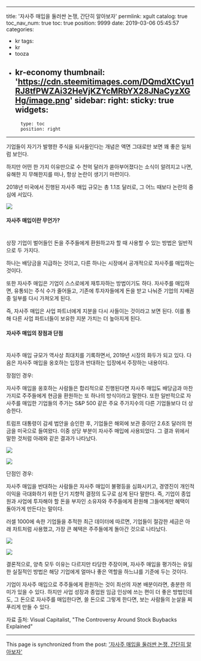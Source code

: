 
---
title: '자사주 매입을 둘러싼 논쟁, 간단히 알아보자'
permlink: xgult
catalog: true
toc_nav_num: true
toc: true
position: 9999
date: 2019-03-06 05:45:57
categories:
- kr
tags:
- kr
- tooza
- kr-economy
thumbnail: 'https://cdn.steemitimages.com/DQmdXtCyu1RJ8tfPWZAi32HeVjKZYcMRbYX28JNaCyzXGHg/image.png'
sidebar:
    right:
        sticky: true
widgets:
    -
        type: toc
        position: right
---


기업들이 자기가 발행한 주식을 되사들인다는 개념은 액면 그대로만 보면 꽤 좋은 일처럼 보인다. 

하지만 어떤 한 가지 이유만으로 수 천억 달러가 쏟아부어졌다는 소식이 알려지고 나면, 유해한 지 무해한지를 떠나, 항상 논란이 생기기 마련이다. 

2018년 미국에서 진행된 자사주 매입 규모는 총 1.1조 달러로, 그 어느 때보다 논란의 중심에 서있다.

![](https://cdn.steemitimages.com/DQmdXtCyu1RJ8tfPWZAi32HeVjKZYcMRbYX28JNaCyzXGHg/image.png)

#### 자사주 매입이란 무언가?
#
상장 기업이 벌어들인 돈을 주주들에게 환원하고자 할 때 사용할 수 있는 방법은 일반적으로 두 가지다. 

하나는 배당금을 지급하는 것이고, 다른 하나는 시장에서 공개적으로 자사주를 매입하는 것이다. 

또한 자사주 매입은 기업이 스스로에게 재투자하는 방법이기도 하다. 자사주를 매입하면, 유통되는 주식 수가 줄어들고, 기존에 투자자들에게 돈을 받고 나눠준 기업의 지배권 중 일부를 다시 가져오게 된다. 

즉, 자사주 매입은 사업 파트너에게 지분을 다시 사들이는 것이라고 보면 된다. 이를 통해 다른 사업 파트너들이 보유한 지분 가치는 더 높아지게 된다. 

#### 자사주 매입의 장점과 단점
#
자사주 매입 규모가 역사상 최대치를 기록하면서, 2019년 시장의 화두가 되고 있다. 다음은 자사주 매입을 옹호하는 입장과 반대하는 입장에서 주장하는 내용이다. 

장점인 경우:

자사주 매입을 옹호하는 사람들은 합리적으로 진행된다면 자사주 매입도 배당금과 마찬가지로 주주들에게 현금을 환원하는 또 하나의 방식이라고 말한다. 또한 일반적으로 자사주를 매입한 기업들의 주가는 S&P 500 같은 주요 주가지수의 다른 기업들보다 더 상승한다.

트럼프 대통령이 감세 법안을 승인한 후, 기업들은 해외에 보관 중이던 2.6조 달러의 현금을 미국으로 들여왔다. 이중 상당 부분이 자사주 매입에 사용되었다. 그 결과 위에서 말한 것처럼 아래와 같은 결과가 나타났다.

![](https://cdn.steemitimages.com/DQmSSCQzswtqWJtpHDrzN6WE219rJSxaNc7detLm9muWArF/image.png)

![](https://cdn.steemitimages.com/DQmNVMdD5sKAMo4eEdxoUXegzw2PNDAhyaJVjNBJ3ZLSSrF/image.png)

단점인 경우:

자사주 매입을 반대하는 사람들은 자사주 매입이 불평등을 심화시키고, 경영진이 개인적 이익을 극대화하기 위한 단기 지향적 결정의 도구로 삼게 된다 말한다. 즉, 기업이 종업원과 사업에 투자해야 할 돈을 부자인 소유자와 주주들에게 환원해 그들에게만 혜택이 돌아가게 만든다는 말이다. 

러셀 1000에 속한 기업들을 추적한 최근 데이터에 따르면, 기업들이 절감한 세금은 아래 차트처럼 사용했고, 가장 큰 혜택은 주주들에게 돌아간 것으로 나타났다.

![](https://cdn.steemitimages.com/DQmSSFfXEqE6oLvA1gtvVg4GFvC5hzo2dxgPp2oLVXCuiSK/image.png)

![](https://cdn.steemitimages.com/DQmdqeXazc1Qd2e427rdhzsqkDJgJ3Duez8n1WPduodJ7xh/image.png)

결론적으로, 양측 모두 이유는 다르지만 타당한 주장이며, 자사주 매입을 평가하는 유일한 실질적인 방법은 해당 기업에게 얼마나 좋은 역할을 하느냐를 기준에 두는 것이다.

기업이 자사주 매입으로 주주들에게 환원하는 것이 최선의 자본 배분이라면, 충분한 의미가 있을 수 있다. 하지만 사업 성장과 종업원 임금 인상에 쓰는 편이 더 좋은 방법인데도, 그 돈으로 자사주를 매입한다면, 쓸 돈으로 그렇게 한다면, 보는 사람들의 눈살을 찌푸리게 만들 수 있다. 

자료 출처: Visual Capitalist, "The Controversy Around Stock Buybacks Explained"

- - -

This page is synchronized from the post: ['자사주 매입을 둘러싼 논쟁, 간단히 알아보자'](https://steemit.com/@pius.pius/xgult)
